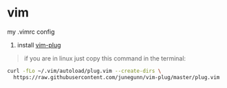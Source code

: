 # vim
my .vimrc config

1. install [vim-plug](https://github.com/junegunn/vim-plug)
>if you are in linux just copy this command in the terminal:
```sh
curl -fLo ~/.vim/autoload/plug.vim --create-dirs \
  https://raw.githubusercontent.com/junegunn/vim-plug/master/plug.vim
```

